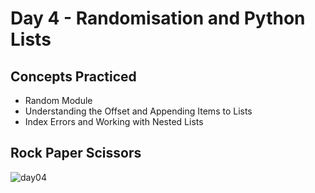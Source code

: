 # Day 4 - Randomisation and Python Lists
## Concepts Practiced
- Random Module
- Understanding the Offset and Appending Items to Lists
- Index Errors and Working with Nested Lists
## Rock Paper Scissors
![day04](https://user-images.githubusercontent.com/98851253/154310127-00f4adf7-fac0-40c0-a374-a49ac22292d4.gif)
